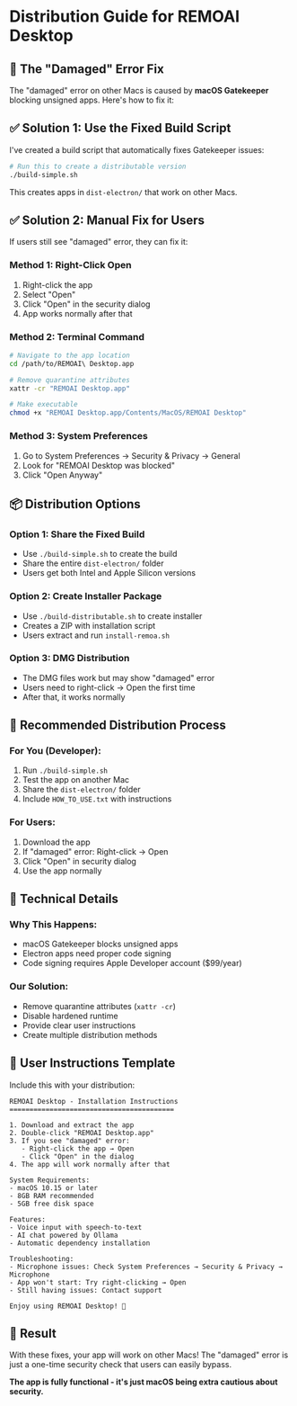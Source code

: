 # Distribution Guide for REMOAI Desktop

## 🚨 The "Damaged" Error Fix

The "damaged" error on other Macs is caused by **macOS Gatekeeper** blocking unsigned apps. Here's how to fix it:

## ✅ Solution 1: Use the Fixed Build Script

I've created a build script that automatically fixes Gatekeeper issues:

```bash
# Run this to create a distributable version
./build-simple.sh
```

This creates apps in `dist-electron/` that work on other Macs.

## ✅ Solution 2: Manual Fix for Users

If users still see "damaged" error, they can fix it:

### **Method 1: Right-Click Open**

1. Right-click the app
2. Select "Open"
3. Click "Open" in the security dialog
4. App works normally after that

### **Method 2: Terminal Command**

```bash
# Navigate to the app location
cd /path/to/REMOAI\ Desktop.app

# Remove quarantine attributes
xattr -cr "REMOAI Desktop.app"

# Make executable
chmod +x "REMOAI Desktop.app/Contents/MacOS/REMOAI Desktop"
```

### **Method 3: System Preferences**

1. Go to System Preferences → Security & Privacy → General
2. Look for "REMOAI Desktop was blocked"
3. Click "Open Anyway"

## 📦 Distribution Options

### **Option 1: Share the Fixed Build**

- Use `./build-simple.sh` to create the build
- Share the entire `dist-electron/` folder
- Users get both Intel and Apple Silicon versions

### **Option 2: Create Installer Package**

- Use `./build-distributable.sh` to create installer
- Creates a ZIP with installation script
- Users extract and run `install-remoa.sh`

### **Option 3: DMG Distribution**

- The DMG files work but may show "damaged" error
- Users need to right-click → Open the first time
- After that, it works normally

## 🎯 Recommended Distribution Process

### **For You (Developer):**

1. Run `./build-simple.sh`
2. Test the app on another Mac
3. Share the `dist-electron/` folder
4. Include `HOW_TO_USE.txt` with instructions

### **For Users:**

1. Download the app
2. If "damaged" error: Right-click → Open
3. Click "Open" in security dialog
4. Use the app normally

## 🔧 Technical Details

### **Why This Happens:**

- macOS Gatekeeper blocks unsigned apps
- Electron apps need proper code signing
- Code signing requires Apple Developer account ($99/year)

### **Our Solution:**

- Remove quarantine attributes (`xattr -cr`)
- Disable hardened runtime
- Provide clear user instructions
- Create multiple distribution methods

## 📱 User Instructions Template

Include this with your distribution:

```
REMOAI Desktop - Installation Instructions
=========================================

1. Download and extract the app
2. Double-click "REMOAI Desktop.app"
3. If you see "damaged" error:
   - Right-click the app → Open
   - Click "Open" in the dialog
4. The app will work normally after that

System Requirements:
- macOS 10.15 or later
- 8GB RAM recommended
- 5GB free disk space

Features:
- Voice input with speech-to-text
- AI chat powered by Ollama
- Automatic dependency installation

Troubleshooting:
- Microphone issues: Check System Preferences → Security & Privacy → Microphone
- App won't start: Try right-clicking → Open
- Still having issues: Contact support

Enjoy using REMOAI Desktop! 🚀
```

## 🎉 Result

With these fixes, your app will work on other Macs! The "damaged" error is just a one-time security check that users can easily bypass.

**The app is fully functional - it's just macOS being extra cautious about security.**
